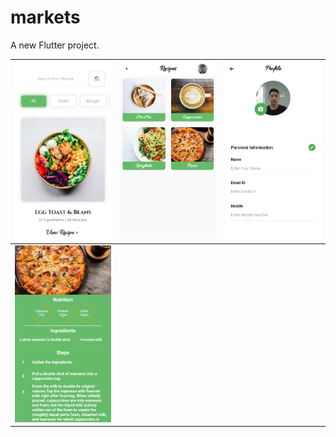 # markets

A new Flutter project.

|<img src=/images/sshome.png/> | <img src=/images/ssrecipe.png/> | <img src=/images/ssprofile.png/> |
|:--:|:--:|:--:|
|<img src=/images/ssdetail.png/> | 

